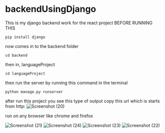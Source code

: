 # backendUsingDjango
This is my django backend work for the react project 
 BEFORE RUNNING THIS

    pip install django
now comes in to the backend folder

    cd backend
then in, languageProject 
       
    cd languageProject
then run the server by running this command in the terminal 

    python manage.py runserver
after run this project you see this type of output copy this url  which is starts from http: 
    ![Screenshot (20)](https://github.com/Abhicoder983/backendUsingDjango/assets/112263396/21663a52-888e-489f-97f7-105fd8e14bfc)

run on any browser
 like chrome and firefox


 ![Screenshot (21)](https://github.com/Abhicoder983/backendUsingDjango/assets/112263396/972a183b-a6b4-444a-80c3-bdf6391814b7)
![Screenshot (24)](https://github.com/Abhicoder983/backendUsingDjango/assets/112263396/bb789cbe-9f4c-4c25-bd33-7a826c0a379d)
![Screenshot (23)](https://github.com/Abhicoder983/backendUsingDjango/assets/112263396/7f1c718c-7ebe-4ca3-8227-859c73871732)
![Screenshot (22)](https://github.com/Abhicoder983/backendUsingDjango/assets/112263396/2da79546-460c-41f7-b7fc-e031d8361de5)


 
     

   

    

        
                                     
